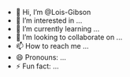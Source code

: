 - 👋 Hi, I’m @Lois-Gibson
- 👀 I’m interested in ...
- 🌱 I’m currently learning ...
- 💞️ I’m looking to collaborate on ...
- 📫 How to reach me ...
- 😄 Pronouns: ...
- ⚡ Fun fact: ...

<!---
Lois-Gibson/Lois-Gibson is a ✨ special ✨ repository because its `README.md` (this file) appears on your GitHub profile.
You can click the Preview link to take a look at your changes.
--->
